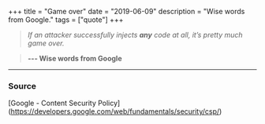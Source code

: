 +++
title = "Game over"
date = "2019-06-09"
description = "Wise words from Google."
tags = ["quote"]
+++

> *If an attacker successfully injects* ***any*** *code at all, it’s
> pretty much game over.*

> **--- Wise words from Google**

---

### Source

[Google - Content Security Policy]
(https://developers.google.com/web/fundamentals/security/csp/)

